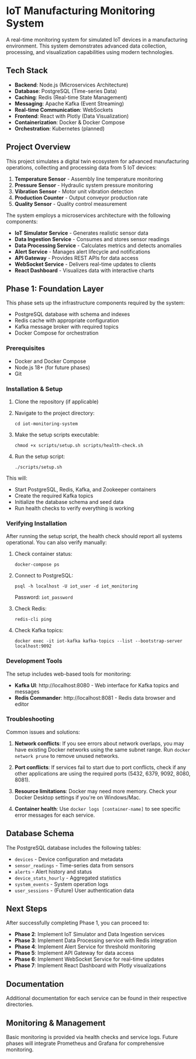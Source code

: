 # IoT Manufacturing Monitoring System

A real-time monitoring system for simulated IoT devices in a manufacturing environment. This system demonstrates advanced data collection, processing, and visualization capabilities using modern technologies.

## Tech Stack

- **Backend**: Node.js (Microservices Architecture)
- **Database**: PostgreSQL (Time-series Data)
- **Caching**: Redis (Real-time State Management)
- **Messaging**: Apache Kafka (Event Streaming)
- **Real-time Communication**: WebSockets
- **Frontend**: React with Plotly (Data Visualization)
- **Containerization**: Docker & Docker Compose
- **Orchestration**: Kubernetes (planned)

## Project Overview

This project simulates a digital twin ecosystem for advanced manufacturing operations, collecting and processing data from 5 IoT devices:

1. **Temperature Sensor** - Assembly line temperature monitoring
2. **Pressure Sensor** - Hydraulic system pressure monitoring
3. **Vibration Sensor** - Motor unit vibration detection
4. **Production Counter** - Output conveyor production rate
5. **Quality Sensor** - Quality control measurement

The system employs a microservices architecture with the following components:

- **IoT Simulator Service** - Generates realistic sensor data
- **Data Ingestion Service** - Consumes and stores sensor readings
- **Data Processing Service** - Calculates metrics and detects anomalies
- **Alert Service** - Manages alert lifecycle and notifications
- **API Gateway** - Provides REST APIs for data access
- **WebSocket Service** - Delivers real-time updates to clients
- **React Dashboard** - Visualizes data with interactive charts

## Phase 1: Foundation Layer

This phase sets up the infrastructure components required by the system:

- PostgreSQL database with schema and indexes
- Redis cache with appropriate configuration
- Kafka message broker with required topics
- Docker Compose for orchestration

### Prerequisites

- Docker and Docker Compose
- Node.js 18+ (for future phases)
- Git

### Installation & Setup

1. Clone the repository (if applicable)

2. Navigate to the project directory:
   ```
   cd iot-monitoring-system
   ```

3. Make the setup scripts executable:
   ```
   chmod +x scripts/setup.sh scripts/health-check.sh
   ```

4. Run the setup script:
   ```
   ./scripts/setup.sh
   ```

This will:
- Start PostgreSQL, Redis, Kafka, and Zookeeper containers
- Create the required Kafka topics
- Initialize the database schema and seed data
- Run health checks to verify everything is working

### Verifying Installation

After running the setup script, the health check should report all systems operational. You can also verify manually:

1. Check container status:
   ```
   docker-compose ps
   ```

2. Connect to PostgreSQL:
   ```
   psql -h localhost -U iot_user -d iot_monitoring
   ```
   Password: `iot_password`

3. Check Redis:
   ```
   redis-cli ping
   ```

4. Check Kafka topics:
   ```
   docker exec -it iot-kafka kafka-topics --list --bootstrap-server localhost:9092
   ```

### Development Tools

The setup includes web-based tools for monitoring:

- **Kafka UI**: http://localhost:8080 - Web interface for Kafka topics and messages
- **Redis Commander**: http://localhost:8081 - Redis data browser and editor

### Troubleshooting

Common issues and solutions:

1. **Network conflicts**: If you see errors about network overlaps, you may have existing Docker networks using the same subnet range. Run `docker network prune` to remove unused networks.

2. **Port conflicts**: If services fail to start due to port conflicts, check if any other applications are using the required ports (5432, 6379, 9092, 8080, 8081).

3. **Resource limitations**: Docker may need more memory. Check your Docker Desktop settings if you're on Windows/Mac.

4. **Container health**: Use `docker logs [container-name]` to see specific error messages for each service.

## Database Schema

The PostgreSQL database includes the following tables:

- `devices` - Device configuration and metadata
- `sensor_readings` - Time-series data from sensors
- `alerts` - Alert history and status
- `device_stats_hourly` - Aggregated statistics
- `system_events` - System operation logs
- `user_sessions` - (Future) User authentication data

## Next Steps

After successfully completing Phase 1, you can proceed to:

- **Phase 2**: Implement IoT Simulator and Data Ingestion services
- **Phase 3**: Implement Data Processing service with Redis integration
- **Phase 4**: Implement Alert Service for threshold monitoring
- **Phase 5**: Implement API Gateway for data access
- **Phase 6**: Implement WebSocket Service for real-time updates
- **Phase 7**: Implement React Dashboard with Plotly visualizations

## Documentation

Additional documentation for each service can be found in their respective directories.

## Monitoring & Management

Basic monitoring is provided via health checks and service logs. Future phases will integrate Prometheus and Grafana for comprehensive monitoring.
